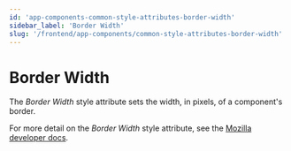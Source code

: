 ```yaml
---
id: 'app-components-common-style-attributes-border-width'
sidebar_label: 'Border Width'
slug: '/frontend/app-components/common-style-attributes-border-width'
---
```

# Border Width

The *Border Width* style attribute sets the width, in pixels, of a component's border.

For more detail on the *Border Width* style attribute, see the [Mozilla developer docs](https://developer.mozilla.org/en-US/docs/Web/CSS/border-width).